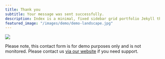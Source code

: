 ```yaml
---
title: Thank you
subtitle: Your message was sent successfully.
description: Index is a minimal, fixed sidebar grid portfolio Jekyll theme.
featured_image: "/images/demo/demo-landscape.jpg"
---
```


![](/images/demo/about.jpg)

Please note, this contact form is for demo purposes only and is not monitored. Please contact us [via our website](https://jekyllthemes.io) if you need support.